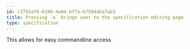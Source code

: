 ```yaml
---
id: c3793af0-6100-4e84-bf7a-b75044ba7ab3
title: Pressing `e` brings user to the specification editing page
type: specification
---
```


This allows for easy commandline access
